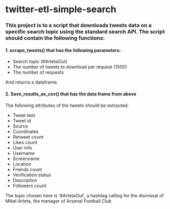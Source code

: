 # twitter-etl-simple-search

### This project is to a script that downloads tweets data on a specific search topic using the standard search API. The script should contain the following functions: 
#### 1. scrape_tweets() that has the following parameters:
* Search topic (#ArtetaOut)
* The number of tweets to download per request (1500)
* The number of requests

And returns a dataframe.

#### 2. Save_results_as_csv() that has the data frame from above


The following attributes of the tweets should be extracted:

* Tweet text
* Tweet id
* Source
* Coordinates
* Retweet count
* Likes count
* User info
* Username
* Screenname
* Location
* Friends count
* Verification status
* Description
* Followers count

The topic chosen here is '#ArtetaOut', a hashtag calling for the dismissal of Mikel Arteta, the manager of Arsenal Football Club
